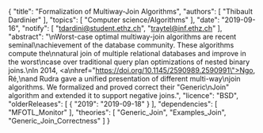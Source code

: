 {
    "title": "Formalization of Multiway-Join Algorithms",
    "authors": [
        "Thibault Dardinier"
    ],
    "topics": [
        "Computer science/Algorithms"
    ],
    "date": "2019-09-16",
    "notify": [
        "tdardini@student.ethz.ch",
        "traytel@inf.ethz.ch"
    ],
    "abstract": "\nWorst-case optimal multiway-join algorithms are recent seminal\nachievement of the database community. These algorithms compute the\nnatural join of multiple relational databases and improve in the worst\ncase over traditional query plan optimizations of nested binary joins.\nIn 2014, <a\nhref=\"https://doi.org/10.1145/2590989.2590991\">Ngo, Ré,\nand Rudra</a> gave a unified presentation of different multi-way\njoin algorithms. We formalized and proved correct their \"Generic\nJoin\" algorithm and extended it to support negative joins.",
    "licence": "BSD",
    "olderReleases": [
        {
            "2019": "2019-09-18"
        }
    ],
    "dependencies": [
        "MFOTL_Monitor"
    ],
    "theories": [
        "Generic_Join",
        "Examples_Join",
        "Generic_Join_Correctness"
    ]
}